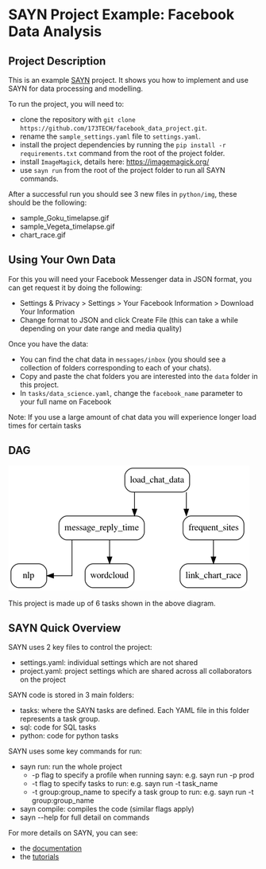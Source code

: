 # SAYN Project Example: Facebook Data Analysis

## Project Description

This is an example [SAYN](https://173tech.github.io/sayn/) project. It shows you how to implement and use SAYN for data processing and modelling.

To run the project, you will need to:

- clone the repository with `git clone https://github.com/173TECH/facebook_data_project.git`.
- rename the `sample_settings.yaml` file to `settings.yaml`.
- install the project dependencies by running the `pip install -r requirements.txt` command from the root of the project folder.
- install `ImageMagick`, details here: https://imagemagick.org/
- use `sayn run` from the root of the project folder to run all SAYN commands.

After a successful run you should see 3 new files in `python/img`, these should be the following:
- sample_Goku_timelapse.gif
- sample_Vegeta_timelapse.gif
- chart_race.gif

## Using Your Own Data

For this you will need your Facebook Messenger data in JSON format, you can get request it by doing the following:
- Settings & Privacy > Settings > Your Facebook Information > Download Your Information 
- Change format to JSON and click Create File (this can take a while depending on your date range and media quality)

Once you have the data:
- You can find the chat data in `messages/inbox` (you should see a collection of folders corresponding to each of your chats).
- Copy and paste the chat folders you are interested into the `data` folder in this project.
- In `tasks/data_science.yaml`, change the `facebook_name` parameter to your full name on Facebook

Note: If you use a large amount of chat data you will experience longer load times for certain tasks

## DAG

![ETL](/dag.png)

This project is made up of 6 tasks shown in the above diagram.

## SAYN Quick Overview

SAYN uses 2 key files to control the project:
  - settings.yaml: individual settings which are not shared
  - project.yaml: project settings which are shared across all collaborators on the project

SAYN code is stored in 3 main folders:
  - tasks: where the SAYN tasks are defined. Each YAML file in this folder represents a task group.
  - sql: code for SQL tasks
  - python: code for python tasks

SAYN uses some key commands for run:
  - sayn run: run the whole project
    - -p flag to specify a profile when running sayn: e.g. sayn run -p prod
    - -t flag to specify tasks to run: e.g. sayn run -t task_name
    - -t group:group_name to specify a task group to run: e.g. sayn run -t group:group_name
  - sayn compile: compiles the code (similar flags apply)
  - sayn --help for full detail on commands

For more details on SAYN, you can see:
* the [documentation](https://173tech.github.io/sayn/)
* the [tutorials](https://173tech.github.io/sayn/tutorials/tutorial_part1/)

